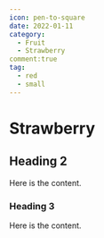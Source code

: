 ```yaml
---
icon: pen-to-square
date: 2022-01-11
category:
  - Fruit
  - Strawberry
comment:true 
tag:
  - red
  - small
---
```


# Strawberry

## Heading 2

Here is the content.

### Heading 3

Here is the content.

